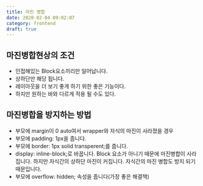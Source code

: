 ```yaml
---
title: 마진 병합
date: 2020-02-04 09:02:07
category: frontend
draft: true
---
```


## 마진병합현상의 조건

- 인접해있는 Block요소끼리만 일어납니다.
- 상하단만 해당 됩니다.
- 레이아웃을 더 보기 좋게 하기 위한 좋은 기능이다.
- 하지만 원하는 바와 다르게 적용 될 수도 있다.

## 마진병합을 방지하는 방법

- 부모에 margin이 0 auto여서 wrapper와 자식의 마진이 사라졌을 경우
- 부모에 padding: 1px을 줍니다.
- 부모에 border: 1px solid transperent;를 줍니다.
- display: inline-block;로 바꿉니다. Block 요소가 아니기 때문에 마진병합이 사라집니다. 하지만 자식간의 상하단 마진이 커집니다. 자식간의 마진 병합도 방지 되기 때문입니다.
- 부모에 overflow: hidden; 속성을 줍니다(가장 좋은 해결책)
